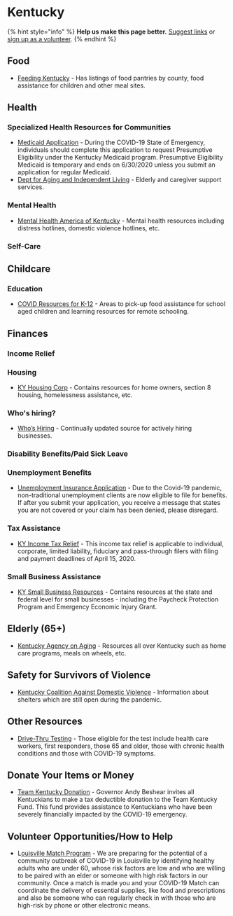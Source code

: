 # Kentucky

{% hint style="info" %}
**Help us make this page better.** [Suggest links](https://forms.gle/ykTSst9uoWceo5fn8%20) or [sign up as a volunteer](https://forms.gle/8z7yuJyz1m76y4Hi8).
{% endhint %}

## Food

* [Feeding Kentucky](https://feedingky.org/coronavirus/) - Has listings of food pantries by county, food assistance for children and other meal sites.

## Health

### Specialized Health Resources for Communities

* [Medicaid Application](https://medicaidpeform.chfs.ky.gov/GenLogEX/Detail.aspx?TK=103&ITEM=0) - During the COVID-19 State of Emergency, individuals should complete this application to request Presumptive Eligibility under the Kentucky Medicaid program. Presumptive Eligibility Medicaid is temporary and ends on 6/30/2020 unless you submit an application for regular Medicaid.
* [Dept for Aging and Independent Living](https://chfs.ky.gov/agencies/dail/Pages/default.aspx) - Elderly and caregiver support services.

### Mental Health

* [Mental Health America of Kentucky](https://www.mhaky.org/covid-19-resources.html) - Mental health resources including distress hotlines, domestic violence hotlines, etc.

### Self-Care

## Childcare

### Education

* [COVID Resources for K-12](https://education.ky.gov/comm/Pages/COVID-19-Updates.aspx) - Areas to pick-up food assistance for school aged children and learning resources for remote schooling.

## Finances

### Income Relief

### Housing

* [KY Housing Corp](http://www.kyhousing.org/Resources/Pages/COVID-19.aspx) - Contains resources for home owners, section 8 housing, homelessness assistance, etc.

### Who's hiring?

* [Who’s Hiring](https://www.kychamber.com/news/coronavirus/covid-19-whos-hiring) - Continually updated source for actively hiring businesses.

### Disability Benefits/Paid Sick Leave

### Unemployment Benefits

* [Unemployment Insurance Application](https://kcc.ky.gov/Pages/default.aspx) - Due to the Covid-19 pandemic, non-traditional unemployment clients are now eligible to file for benefits. If after you submit your application, you receive a message that states you are not covered or your claim has been denied, please disregard.

### Tax Assistance

* [KY Income Tax Relief](https://revenue.ky.gov/News/Pages/COVID-19-Kentucky-Income-Tax-Relief---2019-and-2020.aspx) - This income tax relief is applicable to individual, corporate, limited liability, fiduciary and pass-through filers with filing and payment deadlines of April 15, 2020.

### Small Business Assistance

* [KY Small Business Resources](https://www.thinkkentucky.com/COVID-19_Resources.aspx) - Contains resources at the state and federal level for small businesses - including the Paycheck Protection Program and Emergency Economic Injury Grant.

## Elderly \(65+\)

* [Kentucky Agency on Aging](https://www.needhelppayingbills.com/html/kentucky_agency_on_aging.html) - Resources all over Kentucky such as home care programs, meals on wheels, etc.

## Safety for Survivors of Violence

* [Kentucky Coalition Against Domestic Violence](https://kcadv.org/) - Information about shelters which are still open during the pandemic.

## Other Resources

* [Drive-Thru Testing](https://chfs.ky.gov/agencies/dph/covid19/kydrivethrutestingcv19.pdf) - Those eligible for the test include health care workers, first responders, those 65 and older, those with chronic health conditions and those with COVID-19 symptoms.

## Donate Your Items or Money

* [Team Kentucky Donation](https://secure.kentucky.gov/formservices/PPC/KYCOVID-19Donate) - Governor Andy Beshear invites all Kentuckians to make a tax deductible donation to the Team Kentucky Fund. This fund provides assistance to Kentuckians who have been severely financially impacted by the COVID-19 emergency.

## Volunteer Opportunities/How to Help

* L[ouisville Match Program](https://docs.google.com/forms/d/e/1FAIpQLSc1QN8xxNw9xfK7WFnTHSsVVF1OXpu5CZIy6PD-cv4VUydVhw/viewform) - We are preparing for the potential of a community outbreak of COVID-19 in Louisville by identifying healthy adults who are under 60, whose risk factors are low and who are willing to be paired with an elder or someone with high risk factors in our community. Once a match is made you and your COVID-19 Match can coordinate the delivery of essential supplies, like food and prescriptions and also be someone who can regularly check in with those who are high-risk by phone or other electronic means.

